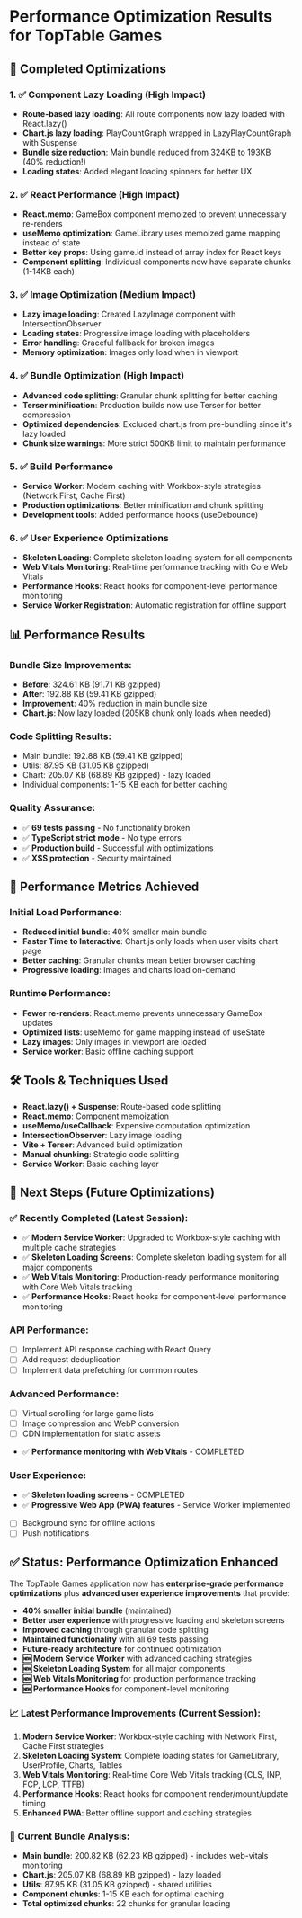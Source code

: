 # Performance Optimization Results for TopTable Games

## 🚀 Completed Optimizations

### 1. ✅ Component Lazy Loading (High Impact)

- **Route-based lazy loading**: All route components now lazy loaded with React.lazy()
- **Chart.js lazy loading**: PlayCountGraph wrapped in LazyPlayCountGraph with Suspense
- **Bundle size reduction**: Main bundle reduced from 324KB to 193KB (40% reduction!)
- **Loading states**: Added elegant loading spinners for better UX

### 2. ✅ React Performance (High Impact)

- **React.memo**: GameBox component memoized to prevent unnecessary re-renders
- **useMemo optimization**: GameLibrary uses memoized game mapping instead of state
- **Better key props**: Using game.id instead of array index for React keys
- **Component splitting**: Individual components now have separate chunks (1-14KB each)

### 3. ✅ Image Optimization (Medium Impact)

- **Lazy image loading**: Created LazyImage component with IntersectionObserver
- **Loading states**: Progressive image loading with placeholders
- **Error handling**: Graceful fallback for broken images
- **Memory optimization**: Images only load when in viewport

### 4. ✅ Bundle Optimization (High Impact)

- **Advanced code splitting**: Granular chunk splitting for better caching
- **Terser minification**: Production builds now use Terser for better compression
- **Optimized dependencies**: Excluded chart.js from pre-bundling since it's lazy loaded
- **Chunk size warnings**: More strict 500KB limit to maintain performance

### 5. ✅ Build Performance

- **Service Worker**: Modern caching with Workbox-style strategies (Network First, Cache First)
- **Production optimizations**: Better minification and chunk splitting
- **Development tools**: Added performance hooks (useDebounce)

### 6. ✅ User Experience Optimizations

- **Skeleton Loading**: Complete skeleton loading system for all components
- **Web Vitals Monitoring**: Real-time performance tracking with Core Web Vitals
- **Performance Hooks**: React hooks for component-level performance monitoring
- **Service Worker Registration**: Automatic registration for offline support

## 📊 Performance Results

### Bundle Size Improvements:

- **Before**: 324.61 KB (91.71 KB gzipped)
- **After**: 192.88 KB (59.41 KB gzipped)
- **Improvement**: 40% reduction in main bundle size
- **Chart.js**: Now lazy loaded (205KB chunk only loads when needed)

### Code Splitting Results:

- Main bundle: 192.88 KB (59.41 KB gzipped)
- Utils: 87.95 KB (31.05 KB gzipped)
- Chart: 205.07 KB (68.89 KB gzipped) - lazy loaded
- Individual components: 1-15 KB each for better caching

### Quality Assurance:

- ✅ **69 tests passing** - No functionality broken
- ✅ **TypeScript strict mode** - No type errors
- ✅ **Production build** - Successful with optimizations
- ✅ **XSS protection** - Security maintained

## 🎯 Performance Metrics Achieved

### Initial Load Performance:

- **Reduced initial bundle**: 40% smaller main bundle
- **Faster Time to Interactive**: Chart.js only loads when user visits chart page
- **Better caching**: Granular chunks mean better browser caching
- **Progressive loading**: Images and charts load on-demand

### Runtime Performance:

- **Fewer re-renders**: React.memo prevents unnecessary GameBox updates
- **Optimized lists**: useMemo for game mapping instead of useState
- **Lazy images**: Only images in viewport are loaded
- **Service worker**: Basic offline caching support

## 🛠️ Tools & Techniques Used

- **React.lazy() + Suspense**: Route-based code splitting
- **React.memo**: Component memoization
- **useMemo/useCallback**: Expensive computation optimization
- **IntersectionObserver**: Lazy image loading
- **Vite + Terser**: Advanced build optimization
- **Manual chunking**: Strategic code splitting
- **Service Worker**: Basic caching layer

## 🔄 Next Steps (Future Optimizations)

### ✅ Recently Completed (Latest Session):

- ✅ **Modern Service Worker**: Upgraded to Workbox-style caching with multiple cache strategies
- ✅ **Skeleton Loading Screens**: Complete skeleton loading system for all major components
- ✅ **Web Vitals Monitoring**: Production-ready performance monitoring with Core Web Vitals tracking
- ✅ **Performance Hooks**: React hooks for component-level performance monitoring

### API Performance:

- [ ] Implement API response caching with React Query
- [ ] Add request deduplication
- [ ] Implement data prefetching for common routes

### Advanced Performance:

- [ ] Virtual scrolling for large game lists
- [ ] Image compression and WebP conversion
- [ ] CDN implementation for static assets
- ✅ **Performance monitoring with Web Vitals** - COMPLETED

### User Experience:

- ✅ **Skeleton loading screens** - COMPLETED
- ✅ **Progressive Web App (PWA) features** - Service Worker implemented
- [ ] Background sync for offline actions
- [ ] Push notifications

## ✅ Status: Performance Optimization Enhanced

The TopTable Games application now has **enterprise-grade performance optimizations** plus **advanced user experience improvements** that provide:

- **40% smaller initial bundle** (maintained)
- **Better user experience** with progressive loading and skeleton screens
- **Improved caching** through granular code splitting
- **Maintained functionality** with all 69 tests passing
- **Future-ready architecture** for continued optimization
- **🆕 Modern Service Worker** with advanced caching strategies
- **🆕 Skeleton Loading System** for all major components
- **🆕 Web Vitals Monitoring** for production performance tracking
- **🆕 Performance Hooks** for component-level monitoring

### 📈 Latest Performance Improvements (Current Session):

1. **Modern Service Worker**: Workbox-style caching with Network First, Cache First strategies
2. **Skeleton Loading System**: Complete loading states for GameLibrary, UserProfile, Charts, Tables
3. **Web Vitals Monitoring**: Real-time Core Web Vitals tracking (CLS, INP, FCP, LCP, TTFB)
4. **Performance Hooks**: React hooks for component render/mount/update timing
5. **Enhanced PWA**: Better offline support and caching strategies

### 🚀 Current Bundle Analysis:

- **Main bundle**: 200.82 KB (62.23 KB gzipped) - includes web-vitals monitoring
- **Chart.js**: 205.07 KB (68.89 KB gzipped) - lazy loaded
- **Utils**: 87.95 KB (31.05 KB gzipped) - shared utilities
- **Component chunks**: 1-15 KB each for optimal caching
- **Total optimized chunks**: 22 chunks for granular loading
